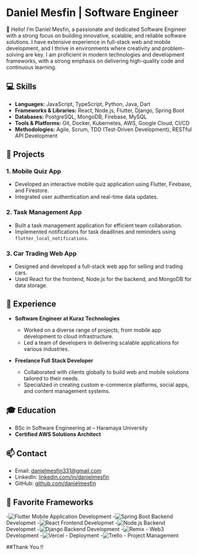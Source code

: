 

# Daniel Mesfin | Software Engineer

👋 Hello! I’m Daniel Mesfin, a passionate and dedicated Software Engineer with a strong focus on building innovative, scalable, and reliable software solutions. I have extensive experience in full-stack web and mobile development, and I thrive in environments where creativity and problem-solving are key. I am proficient in modern technologies and development frameworks, with a strong emphasis on delivering high-quality code and continuous learning.

## 💻 Skills

- **Languages:** JavaScript, TypeScript, Python, Java, Dart
- **Frameworks & Libraries:** React, Node.js, Flutter, Django, Spring Boot
- **Databases:** PostgreSQL, MongoDB, Firebase, MySQL
- **Tools & Platforms:** Git, Docker, Kubernetes, AWS, Google Cloud, CI/CD
- **Methodologies:** Agile, Scrum, TDD (Test-Driven Development), RESTful API Development

## 🌟 Projects

### 1. **Mobile Quiz App**
   - Developed an interactive mobile quiz application using Flutter, Firebase, and Firestore.
   - Integrated user authentication and real-time data updates.

### 2. **Task Management App**
   - Built a task management application for efficient team collaboration.
   - Implemented notifications for task deadlines and reminders using `flutter_local_notifications`.

### 3. **Car Trading Web App**
   - Designed and developed a full-stack web app for selling and trading cars.
   - Used React for the frontend, Node.js for the backend, and MongoDB for data storage.

## 🚀 Experience

- **Software Engineer at Kuraz Technologies**
  - Worked on a diverse range of projects, from mobile app development to cloud infrastructure.
  - Led a team of developers in delivering scalable applications for various industries.

- **Freelance Full Stack Developer**
  - Collaborated with clients globally to build web and mobile solutions tailored to their needs.
  - Specialized in creating custom e-commerce platforms, social apps, and content management systems.

## 🎓 Education

-  BSc in Software Engineering at – Haramaya University
- **Certified AWS Solutions Architect**

## 📫 Contact

- Email: danielmesfin331@gmail.com
- LinkedIn: [linkedin.com/in/danielmesfin](https://linkedin.com/in/danielmesfin)
- GitHub: [github.com/danielmesfin](https://github.com/danielmesfin)
 ## 🚀 Favorite Frameworks

-![Flutter](https://img.shields.io/badge/Flutter-02569B?style=for-the-badge&logo=flutter&logoColor=white) Mobile Application Development
-![Spring Boot](https://img.shields.io/badge/Spring_Boot-6DB33F?style=for-the-badge&logo=spring-boot&logoColor=white) Backend Developmet
-![React](https://img.shields.io/badge/React-20232A?style=for-the-badge&logo=react&logoColor=61DAFB) Frontend Developmet
-![Node.js](https://img.shields.io/badge/Node.js-339933?style=for-the-badge&logo=nodedotjs&logoColor=white) Backend Developmet
-![Django](https://img.shields.io/badge/Django-092E20?style=for-the-badge&logo=django&logoColor=white) Backend Development
-![Remix](https://img.shields.io/badge/Remix-000000?style=for-the-badge&logo=remix&logoColor=white) - Web3 Development
-![Vercel](https://img.shields.io/badge/Vercel-000000?style=for-the-badge&logo=vercel&logoColor=white) - Deployment
-![Trello](https://img.shields.io/badge/Trello-0079BF?style=for-the-badge&logo=trello&logoColor=white) - Project Management


##Thank You !!
